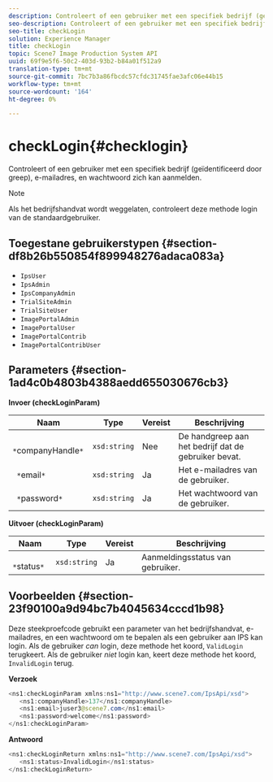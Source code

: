 ```yaml
---
description: Controleert of een gebruiker met een specifiek bedrijf (geïdentificeerd door greep), e-mailadres, en wachtwoord zich kan aanmelden.
seo-description: Controleert of een gebruiker met een specifiek bedrijf (geïdentificeerd door greep), e-mailadres, en wachtwoord zich kan aanmelden.
seo-title: checkLogin
solution: Experience Manager
title: checkLogin
topic: Scene7 Image Production System API
uuid: 69f9e5f6-50c2-403d-93b2-b84a01f512a9
translation-type: tm+mt
source-git-commit: 7bc7b3a86fbcdc57cfdc31745fae3afc06e44b15
workflow-type: tm+mt
source-wordcount: '164'
ht-degree: 0%

---
```



# checkLogin{#checklogin}

Controleert of een gebruiker met een specifiek bedrijf (geïdentificeerd door greep), e-mailadres, en wachtwoord zich kan aanmelden.

>[!NOTE]
>
>Als het bedrijfshandvat wordt weggelaten, controleert deze methode login van de standaardgebruiker.

## Toegestane gebruikerstypen {#section-df8b26b550854f899948276adaca083a}

* `IpsUser`
* `IpsAdmin`
* `IpsCompanyAdmin`
* `TrialSiteAdmin`
* `TrialSiteUser`
* `ImagePortalAdmin`
* `ImagePortalUser`
* `ImagePortalContrib`
* `ImagePortalContribUser`

## Parameters {#section-1ad4c0b4803b4388aedd655030676cb3}

**Invoer (checkLoginParam)**

| Naam | Type | Vereist | Beschrijving |
|---|---|---|---|
| ` *`companyHandle`*` | `xsd:string` | Nee | De handgreep aan het bedrijf dat de gebruiker bevat. |
| ` *`email`*` | `xsd:string` | Ja | Het e-mailadres van de gebruiker. |
| ` *`password`*` | `xsd:string` | Ja | Het wachtwoord van de gebruiker. |

**Uitvoer (checkLoginParam)**

| Naam | Type | Vereist | Beschrijving |
|---|---|---|---|
| ` *`status`*` | `xsd:string` | Ja | Aanmeldingsstatus van gebruiker. |

## Voorbeelden {#section-23f90100a9d94bc7b4045634cccd1b98}

Deze steekproefcode gebruikt een parameter van het bedrijfshandvat, e-mailadres, en een wachtwoord om te bepalen als een gebruiker aan IPS kan login. Als de gebruiker *can* login, deze methode het koord, `ValidLogin` terugkeert. Als de gebruiker *niet* login kan, keert deze methode het koord, `InvalidLogin` terug.

**Verzoek**

```java
<ns1:checkLoginParam xmlns:ns1="http://www.scene7.com/IpsApi/xsd">
   <ns1:companyHandle>137</ns1:companyHandle>
   <ns1:email>juser3@scene7.com</ns1:email>
   <ns1:password>welcome</ns1:password>
</ns1:checkLoginParam>
```

**Antwoord**

```java
<ns1:checkLoginReturn xmlns:ns1="http://www.scene7.com/IpsApi/xsd">
   <ns1:status>InvalidLogin</ns1:status>
</ns1:checkLoginReturn>
```

